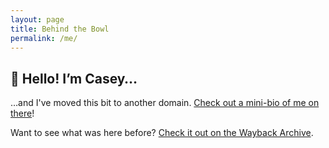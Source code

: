 ```yaml
---
layout: page
title: Behind the Bowl
permalink: /me/
---
```

## :wave: Hello! I’m Casey…
…and I've moved this bit to another domain. [Check out a mini-bio of me on there](https://soupbowl.dev/#/me)!

Want to see what was here before? [Check it out on the Wayback Archive](https://web.archive.org/web/20220815131931/https://soupbowl.io/me/).
